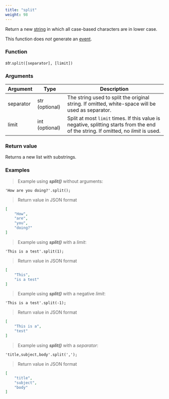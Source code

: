 ```yaml
---
title: "split"
weight: 98
---
```


Return a new [string](..) in which all case-based characters are in lower case.

This function does *not* generate an [event](../../../overview/events).

### Function

*str*.`split([separator], [limit])`

### Arguments

Argument | Type | Description
-------- | ---- | -----------
separator | str (optional) | The string used to split the original string. If omitted, white-space will be used as separator.
limit | int (optional) | Split at most `limit` times. If this value is negative, splitting starts from the end of the string. If omitted, no *limit* is used.

### Return value

Returns a new list with substrings.

### Examples

> Example using ***split()*** without arguments:

```thingsdb,json_response
'How are you doing?'.split();
```

> Return value in JSON format

```json
[
    "How",
    "are",
    "you",
    "doing?"
]
```

> Example using ***split()*** with a *limit*:

```thingsdb,json_response
'This is a test'.split(1);
```

> Return value in JSON format

```json
[
    "This",
    "is a test"
]
```

> Example using ***split()*** with a negative *limit*:

```thingsdb,json_response
'This is a test'.split(-1);
```

> Return value in JSON format

```json
[
    "This is a",
    "test"
]
```


> Example using ***split()*** with a *separator*:

```thingsdb,json_response
'title,subject,body'.split(',');
```

> Return value in JSON format

```json
[
    "title",
    "subject",
    "body"
]
```

